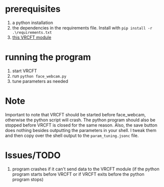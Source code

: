 

# prerequisites
1. a python installation
2. the dependencies in the requirements file. Install with `pip install -r .\requirements.txt`
3. [this VRCFT module](https://github.com/TinyAtoms/VRCFaceTracking-MPmodule)

# running the program
1. start VRCFT 
2. run `python face_webcam.py`
3. tune parameters as needed

# Note
Important to note that VRCFT should be started before face_webcam, otherwise the python script will crash. The python program should also be stopped before VRCFT is closed for the same reason.
Also, the save button does nothing besides outputting the parameters in your shell. I tweak them and then copy over the shell output to the `param_tuning.jsonc` file.

# Issues/TODO
1. program crashes if it can't send data to the VRCFT module (if the python program starts before VRCFT or if VRCFT exits before the python program stops)
